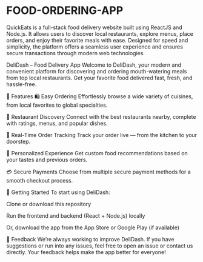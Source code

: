 # FOOD-ORDERING-APP
QuickEats is a full-stack food delivery website built using ReactJS and Node.js. It allows users to discover local restaurants, explore menus, place orders, and enjoy their favorite meals with ease. Designed for speed and simplicity, the platform offers a seamless user experience and ensures secure transactions through modern web technologies.

DeliDash – Food Delivery App
Welcome to DeliDash, your modern and convenient platform for discovering and ordering mouth-watering meals from top local restaurants. Get your favorite food delivered fast, fresh, and hassle-free.

🚀 Features
🛍️ Easy Ordering
Effortlessly browse a wide variety of cuisines, from local favorites to global specialties.

🏪 Restaurant Discovery
Connect with the best restaurants nearby, complete with ratings, menus, and popular dishes.

📍 Real-Time Order Tracking
Track your order live — from the kitchen to your doorstep.

🎯 Personalized Experience
Get custom food recommendations based on your tastes and previous orders.

💳 Secure Payments
Choose from multiple secure payment methods for a smooth checkout process.

📲 Getting Started
To start using DeliDash:

Clone or download this repository

Run the frontend and backend (React + Node.js) locally

Or, download the app from the App Store or Google Play (if available)

💬 Feedback
We’re always working to improve DeliDash. If you have suggestions or run into any issues, feel free to open an issue or contact us directly. Your feedback helps make the app better for everyone!
